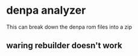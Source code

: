 # denpa analyzer

 This can break down the denpa rom files into a zip

## waring rebuilder doesn't work
